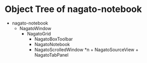 # Object Tree of nagato-notebook

+ nagato-notebook
    + NagatoWindow
        + NagatoGrid
            + NagatoBoxToolbar
            + NagatoNotebook
			+ NagatoScrolledWindow *n
                		+ NagatoSourceView
                    		+ NagatoTabPanel